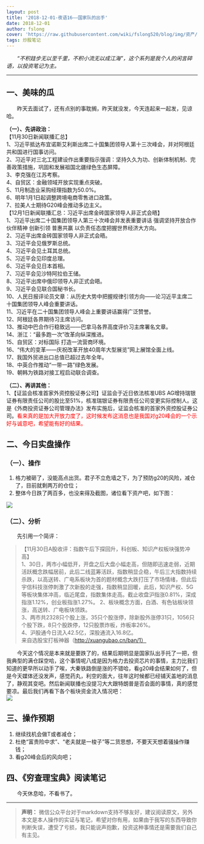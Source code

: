 ```yaml
---
layout: post
title: '2018-12-01-夜语16——国家队的出手'
date: 2018-12-01
author: fslong
cover: 'https://raw.githubusercontent.com/wiki/fslong520/blog/img/资产/资产2018-12-01.jpg'
tags: 炒股笔记
---
```

  
&emsp;&emsp;*“不积跬步无以至千里，不积小流无以成江海”，这个系列是我个人的闲言碎语，以投资笔记为主。*  
   

---
  


## **一、美味的瓜**   
&emsp;&emsp;昨天去面试了，还有点别的事耽搁，昨天就没发，今天连起来一起发，见谅哈。  

**（一）、先讲政治：**    
【11月30日新闻联播汇总】  
1、习近平抵达布宜诺斯艾利斯出席二十国集团领导人第十三次峰会，并对阿根廷共和国进行国事访问。  
2、习近平对三北工程建设作出重要指示强调：坚持久久为功、创新体制机制、完善政策措施，巩固和发展祖国北疆绿色生态屏障。  
3、李克强在江苏考察。  
4、自贸区：金融领域开放实现重点突破。  
5、11月制造业采购经理指数为50.0%。  
6、明年1月1日起调整跨境电商零售进口政策。  
7、拉美人士期待G20峰会推动多边主义。  
【12月1日新闻联播汇总：习近平出席金砖国家领导人非正式会晤】  
1、习近平出席二十国集团领导人第三十次峰会并发表重要讲话 强调坚持开放合作 伙伴精神 创新引领 普惠共赢 以负责任态度把握世界经济大方向。  
2、习近平出席金砖国家领导人非正式会晤。  
3、习近平会见俄罗斯总统。  
4、习近平会见土耳其总统。  
5、习近平会见印度总理。  
6、习近平会见日本首相。  
7、习近平会见沙特阿拉伯王储。  
8、习近平出席中俄印领导人非正式会晤。  
9、习近平会见联合国秘书长。  
10、人民日报评论员文章：从历史大势中把握规律引领方向——论习近平主席二十国集团领导人峰会重要讲话。  
11、习近平在二十国集团领导人峰会上重要讲话赢得广泛赞誉。  
12、阿根廷各界期待习主席访问。  
13、推动中巴合作行稳致远——巴拿马各界高度评价习主席署名文章。  
14、浙江：“最多跑一次”改革向纵深推进。  
15、自贸区：对标国际 打造一流营商环境。  
16、“伟大的变革——庆祝改革开放40周年大型展览”网上展馆全面上线。  
17、我国外贸进出口总值已超过去年全年。  
18、中英合作推动“一带一路”绿色发展。  
19、朝韩为铁路对接工程启动联合调查。      

**（二）、再讲其他：**  
1、【证监会核准首家外资控股证券公司】证监会于近日依法核准UBS AG增持瑞银证券有限责任公司的股比至51%，核准瑞银证券有限责任公司变更实际控制人。这是《外商投资证券公司管理办法》发布实施后，证监会核准的首家外资控股证券公司。<font color="red">看来真的是加大开放力度了，这时候发布这消息也是我国对g20峰会的一个示好与诚意吧，希望能有好的结果。</font>    
## **二、今日实盘操作**
### **（一）、操作**
1. 格力被砸了，没能高点出货。君子不立危墙之下，为了预防g20的风险，减仓了，目前就剩两万的仓位；
2. 整体今日跌了两百多，也没来得及截图，诸位看下资产吧，如下图：   
     
![](https://raw.githubusercontent.com/wiki/fslong520/blog/img/资产/资产2018-12-01.jpg)
### **（二）、分析**  
 
&emsp;&emsp;先引用一个简评：  
>【11月30日A股收评：指数午后下探回升，科创板、知识产权板块强势冲高】  
1、30日，两市小幅低开，开盘之后大盘小幅走高，但随即迅速走弱，近期活跃概念跌幅居前，此后二线蓝筹活跃，指数稍显企稳，午后三大指数持续杀跌，以高送转、广电系板块为首的题材概念大跌打压了市场情绪，但此后宇信科技涨停刺激了次新股的走强，指数稍显回暖，此后，知识产权、5G等板块集体冲高，临近尾盘，指数集体走高。截止收盘沪指涨0.81%，深成指涨1.12%，创业板指涨1.27%。
2、板块概念方面，白酒、有色钴板块领涨，高送转、广电板块领跌。  
3、两市共2328只个股上涨，35只个股涨停，除新股外涨停31只，1056只个股下跌，8只个股跌停，12只股票炸板，炸板率26%。  
4、沪股通今日流入42.5亿，深股通流入16.8亿。  
来自选股宝打板神器（http://xuangubao.cn/ban/1）   

&emsp;&emsp;今天这个情况是本来就是要跌了的，结果后期明显是国家队出手托了一把，但我典型的满仓踩空哈，这个事情呢八成是因为格力去投资芯片的事情，主力比我们知道的更早所以动手了唉，大秦铁路倒是涨的不错哈，看g20峰会结果如何了，但是今天媒体还没发声，感觉药丸，利空的面大，往年这时候都已经铺天盖地的消息了，静观其变吧。然后新闻联播也没提习大大跟特朗普是否会面的事情，真的感觉要凉。最后我们再看下各个板块资金流入情况吧：  
![](https://raw.githubusercontent.com/wiki/fslong520/blog/img/板块/资金流入流出2018-11-30.jpg)   


## **三、操作预期**

1. 继续找机会做T或者减仓；
2. 杜绝“富贵险中求”、“老夫就是一梭子”等二货思想，不要天天想着骚操作赚钱；
3. 看g20峰会后的风向吧；  



## **四、《穷查理宝典》阅读笔记**
&emsp;&emsp;今天休息哈，不看书了。

    

---   
  
> **声明：**
> 微信公众平台对于markdown支持不够友好，建议阅读原文，另外本文是本人操作的实证与笔记，希望对你有用，如果由于我写的东西导致你判断失误，遭受了亏损，我只能说声抱歉，投资这种事情还是需要我们自己有主见。